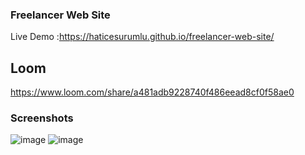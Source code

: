 ### Freelancer Web Site
Live Demo :https://haticesurumlu.github.io/freelancer-web-site/


## Loom
https://www.loom.com/share/a481adb9228740f486eead8cf0f58ae0


### Screenshots
![image](https://user-images.githubusercontent.com/71832100/215279312-b03b342f-f918-42ce-9f0b-03bef630f6f1.png)
![image](https://user-images.githubusercontent.com/71832100/215279327-004b93d0-da7a-4b9d-8b22-f4415563dd1d.png)
